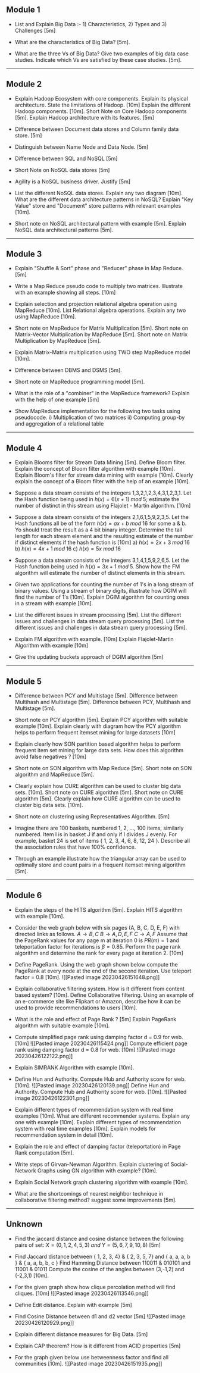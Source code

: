## Module 1

- List and Explain Big Data :- 1) Characteristics, 2) Types and 3) Challenges \[5m\]

- What are the characteristics of Big Data? \[5m\].

- What are the three Vs of Big Data? Give two examples of big data case studies. Indicate which Vs are satisfied by these case studies. \[5m\].

---
## Module 2

- Explain Hadoop Ecosystem with core components. Explain its physical architecture. State the limitations of Hadoop. \[10m\] Explain the different Hadoop components. \[10m\]. Short Note on Core Hadoop components \[5m\]. Explain Hadoop architecture with its features. \[5m\]

- Difference between Document data stores and Column family data store. \[5m\]

- Distinguish between Name Node and Data Node. \[5m\]

- Difference between SQL and NoSQL \[5m\]

- Short Note on NoSQL data stores \[5m\]

- Agility is a NoSQL business driver. Justify \[5m\]

- List the different NoSQL data stores. Explain any two diagram \[10m\]. What are the different data architecture patterns in NoSQL? Explain "Key Value" store and "Document" store patterns with relevant examples \[10m\].

- Short note on NoSQL architectural pattern with example \[5m\]. Explain NoSQL data architectural patterns \[5m\].

---
## Module 3

- Explain "Shuffle & Sort" phase and "Reducer" phase in Map Reduce. \[5m\]

- Write a Map Reduce pseudo code to multiply two matrices. Illustrate with an example showing all steps. \[10m\]

- Explain selection and projection relational algebra operation using MapReduce \[10m\]. List Relational algebra operations. Explain any two using MapReduce \[10m\].

- Short note on MapReduce for Matrix Multiplication \[5m\]. Short note on Matrix-Vector Multiplication by MapReduce \[5m\]. Short note on Matrix Multiplication by MapReduce \[5m\]. 

- Explain Matrix-Matrix multiplication using TWO step MapReduce model \[10m\].

- Difference between DBMS and DSMS \[5m\].

- Short note on MapReduce programming model \[5m\].

- What is the role of a "combiner" in the MapReduce framework? Explain with the help of one example \[5m\]

- Show MapReduce implementation for the following two tasks using pseudocode.
	i) Multiplication of two matrices
	ii) Computing group-by and aggregation of a relational table

---
## Module 4


- Explain Blooms filter for Stream Data Mining \[5m\]. Define Bloom filter. Explain the concept of Bloom filter algorithm with example \[10m\]. Explain Bloom's filter for stream data mining with example \[10m\]. Clearly explain the concept of a Bloom filter with the help of an example \[10m\].

- Suppose a data stream consists of the integers 1,3,2,1,2,3,4,3,1,2,3,1. Let the Hash function being used in $h(x)=6(x+1) \; mod \; 5$; estimate the number of distinct in this stream using Flajolet - Martin algorithm. \[10m\]

- Suppose a data stream consists of the integers 2,1,6,1,5,9,2,3,5. Let the Hash functions all be of the form $h(x)=ax+b \; mod \; 16$ for some a & b. Yo should treat the result as a 4 bit binary integer. Determine the tail length for each stream element and the resulting estimate of the number if distinct elements if the hash function is \[10m\]
	a) $h(x)=2x+3 \; mod \; 16$
	b) $h(x)=4x+1 \; mod \; 16$
	c) $h(x)=5x \; mod \; 16$

- Suppose a data stream consists of the integers 3,1,4,1,5,9,2,6,5. Let the Hash function being used in $h(x)=3x+1 \; mod \; 5$. Show how the FM algorithm will estimate the number of distinct elements in this stream.

- Given two applications for counting the number of 1's in a long stream of binary values. Using a stream of binary digits, illustrate how DGIM will find the number of 1's \[10m\]. Explain DGIM algorithm for counting ones in a stream with example \[10m\].

- List the different issues in stream processing \[5m\]. List the different issues and challenges in data stream query processing \[5m\]. List the different issues and challenges in data stream query processing \[5m\].

- Explain FM algorithm with example. \[10m\] Explain Flajolet-Martin Algorithm with example \[10m\]

- Give the updating buckets approach of DGIM algorithm \[5m\]

---
## Module 5

- Difference between PCY and Multistage \[5m\]. Difference between Multihash and Multistage \[5m\]. Difference between PCY, Multihash and Multistage \[5m\].

- Short note on PCY algorithm \[5m\]. Explain PCY algorithm with suitable example \[10m\]. Explain clearly with diagram how the PCY algorithm helps to perform frequent itemset mining for large datasets \[10m\]

- Explain clearly how SON partition based algorithm helps to perform frequent item set mining for large data sets. How does this algorithm avoid false negatives ? \[10m\]

- Short note on SON algorithm with Map Reduce \[5m\]. Short note on SON algorithm and MapReduce \[5m\].

- Clearly explain how CURE algorithm can be used to cluster big data sets. \[10m\]. Short note on CURE algorithm \[5m\]. Short note on CURE algorithm \[5m\]. Clearly explain how CURE algorithm can be used to cluster big data sets. \[10m\]. 

- Short note on clustering using Representatives Algorithm. \[5m\] 

- Imagine there are 100 baskets, numbered 1, 2, …, 100 items, similarly numbered. Item I is in basket J if and only if I divides J evenly. For example, basket 24 is set of items { 1, 2, 3, 4, 6, 8, 12, 24 }. Describe all the association rules that have 100% confidence.

- Through an example illustrate how the triangular array can be used to optimally store and count pairs in a frequent itemset mining algorithm \[5m\].

---
## Module 6

- Explain the steps of the HITS algorithm \[5m\]. Explain HITS algorithm with example \[10m\].

- Consider the web graph below with six pages (A, B, C, D, E, F) with directed links as follows. 
	$A \to B,C$
	$B \to A,D,E,F$
	$C \to A,F$
	Assume that the PageRank values for any page m at iteration 0 is $PR(m)=1$ and teleportation factor for iterations is $\beta=0.85$. Perform the page rank algorithm and determine the rank for every page at iteration 2. \[10m\]

- Define PageRank. Using the web graph shown below compute the PageRank at every node at the end of the second iteration. Use teleport factor = 0.8 \[10m\].
	![[Pasted image 20230426151648.png]]

- Explain collaborative filtering system. How is it different from content based system? \[10m\]. Define Collaborative filtering. Using an example of an e-commerce site like Flipkart or Amazon, describe how it can be used to provide recommendations to users \[10m\].

- What is the role and effect of Page Rank ? \[5m\] Explain PageRank algorithm with suitable example \[10m\].

- Compute simplified page rank using damping factor d = 0.9 for web. \[10m\] 
	![[Pasted image 20230426115424.png]]
	Compute efficient page rank using damping factor d = 0.8 for web. \[10m\] 
	![[Pasted image 20230426122122.png]]

- Explain SIMRANK Algorithm with example \[10m\].

- Define Hun and Authority. Compute Hub and Authority score for web. \[10m\].
	![[Pasted image 20230426120139.png]]
	Define Hun and Authority. Compute Hub and Authority score for web. \[10m\].
	![[Pasted image 20230426122301.png]]

- Explain different types of recommendation system with real time examples \[10m\]. What are different recommender systems. Explain any one with example \[10m\]. Explain different types of recommendation system with real time examples \[10m\]. Explain models for recommendation system in detail \[10m\].

- Explain the role and effect of damping factor (teleportation) in Page Rank computation \[5m\].

- Write steps of Girvan-Newman Algorithm. Explain clustering of Social-Network Graphs using GN algorithm with example? \[10m\].

- Explain Social Network graph clustering algorithm with example \[10m\].

- What are the shortcomings of nearest neighbor technique in collaborative filtering method? suggest some improvements \[5m\].

---
## Unknown

- Find the jaccard distance and cosine distance between the following pairs of set: $X=(0,1,2,4,5,3) \; and \; Y=(5,6,7,9,10,8)$ \[5m\]

- Find Jaccard distance between { 1, 2, 3, 4} & { 2, 3, 5, 7} and { a, a, a, b } & { a, a, b, b, c }
	Find Hamming Distance between 110011 & 010101 and 11001 & 01011
	Compute the cosine of the angles between (3,-1,2) and (-2,3,1) \[10m\].

- For the given graph show how clique percolation method will find cliques. \[10m\]
	![[Pasted image 20230426113546.png]]

- Define Edit distance. Explain with example \[5m\]

- Find Cosine Distance between d1 and d2 vector \[5m\]
	![[Pasted image 20230426120929.png]]

- Explain different distance measures for Big Data. \[5m\]

- Explain CAP theorem? How is it different from ACID properties \[5m\]

- For the graph given below use betweenness factor and find all communities \[10m\].
	![[Pasted image 20230426151935.png]]